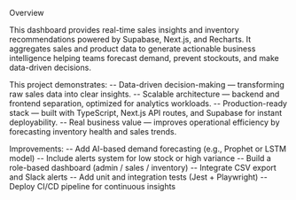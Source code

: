 Overview

This dashboard provides real-time sales insights and inventory recommendations powered by Supabase, Next.js, and Recharts. It aggregates sales and product data to generate actionable business intelligence helping teams forecast demand, prevent stockouts, and make data-driven decisions.

This project demonstrates:
-- Data-driven decision-making — transforming raw sales data into clear insights.
-- Scalable architecture — backend and frontend separation, optimized for analytics workloads.
-- Production-ready stack — built with TypeScript, Next.js API routes, and Supabase for instant deployability.
-- Real business value — improves operational efficiency by forecasting inventory health and sales trends.

Improvements:
-- Add AI-based demand forecasting (e.g., Prophet or LSTM model)
-- Include alerts system for low stock or high variance
-- Build a role-based dashboard (admin / sales / inventory)
-- Integrate CSV export and Slack alerts
-- Add unit and integration tests (Jest + Playwright)
-- Deploy CI/CD pipeline for continuous insights